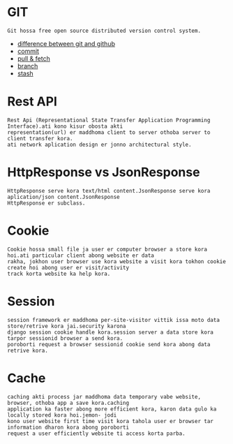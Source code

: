 # GIT
```
Git hossa free open source distributed version control system.
```
* [difference between git and github](docs/git.md#difference_between_git_and_github)
* [commit](docs/git.md#Commit)
* [pull & fetch](docs/git.md#pull--fetch)
* [branch](docs/git.md#branch)
* [stash](docs/git.md#stash)
# Rest API
```
Rest Api (Representational State Transfer Application Programming Interface).ati kono kisur obosta akti 
representation(url) er maddhoma client to server othoba server to client transfer kora.
ati network aplication design er jonno architectural style.
```
# HttpResponse vs JsonResponse
```
HttpResponse serve kora text/html content.JsonResponse serve kora aplication/json content.JsonResponse
HttpResponse er subclass.
```
# Cookie
```
Cookie hossa small file ja user er computer browser a store kora hoi.ati particular client abong website er data 
rakha, jokhon user browser use kora website a visit kora tokhon cookie create hoi abong user er visit/activity 
track korta website ka help kora.
```
# Session
```
session framework er maddhoma per-site-visitor vittik issa moto data store/retrive kora jai.security karona 
django session cookie handle kora.session server a data store kora tarpor sessionid browser a send kora.
poroborti request a browser sessionid cookie send kora abong data retrive kora.
```
# Cache
```
caching akti process jar maddhoma data temporary vabe website, browser, othoba app a save kora.caching 
application ka faster abong more efficient kora, karon data gulo ka locally stored kora hoi.jemon- jodi 
kono user website first time visit kora tahola user er browser tar information dharon kora abong poroborti 
request a user efficiently website ti access korta parba.
```
